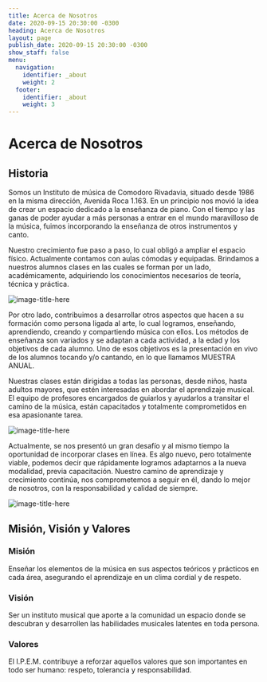 ```yaml
---
title: Acerca de Nosotros
date: 2020-09-15 20:30:00 -0300
heading: Acerca de Nosotros
layout: page
publish_date: 2020-09-15 20:30:00 -0300
show_staff: false
menu:
  navigation:
    identifier: _about
    weight: 2
  footer:
    identifier: _about
    weight: 3
---
```


# Acerca de Nosotros
## Historia

Somos un Instituto de música de Comodoro Rivadavia, situado desde 1986 en la misma dirección, Avenida Roca 1.163.
En un principio nos movió la idea de crear un espacio dedicado a la enseñanza de piano. Con el tiempo y las ganas de
poder ayudar a más personas a entrar en el mundo maravilloso de la música, fuimos incorporando la enseñanza de otros
instrumentos y canto.

Nuestro crecimiento fue paso a paso, lo cual obligó a ampliar el espacio físico.
Actualmente contamos con aulas cómodas y equipadas. Brindamos a nuestros alumnos clases en las cuales se forman por
un lado, académicamente,  adquiriendo los conocimientos necesarios de teoría,  técnica y práctica.

![image-title-here](/uploads/2022/05/24/bateria.jpg)

Por otro lado, contribuimos a desarrollar otros aspectos que hacen a su formación como persona ligada al arte,
lo cual logramos, enseñando, aprendiendo,  creando y  compartiendo  música con ellos.
Los métodos de enseñanza son variados y se adaptan a cada actividad, a la edad y los objetivos de cada alumno.
Uno de  esos objetivos es la presentación en vivo de los alumnos tocando y/o cantando, en lo que llamamos MUESTRA ANUAL.

Nuestras clases están dirigidas a todas las personas, desde niños, hasta adultos mayores, que estén interesadas en
abordar el aprendizaje musical. El equipo de profesores encargados de guiarlos y ayudarlos a transitar el camino de la
música, están capacitados y totalmente  comprometidos en esa apasionante tarea.

![image-title-here](/uploads/2022/05/24/aula-piano.jpg)

Actualmente, se nos presentó un  gran desafío y al mismo tiempo  la oportunidad de incorporar clases en línea.
Es algo nuevo, pero totalmente viable, podemos decir que rápidamente logramos adaptarnos a la nueva modalidad, previa capacitación.
Nuestro camino de aprendizaje y crecimiento continúa, nos comprometemos a seguir en él, dando lo mejor de nosotros,
con la  responsabilidad y calidad de siempre.

![image-title-here](/uploads/2022/05/24/aula-guitarra.jpg)

## Misión, Visión y Valores
### Misión
Enseñar los elementos de la música en sus aspectos teóricos y prácticos en cada área, asegurando el aprendizaje en un clima cordial y de respeto.

### Visión
Ser un instituto musical que aporte a la comunidad un espacio donde se descubran y desarrollen las habilidades musicales latentes en toda persona.

### Valores
El I.P.E.M. contribuye a reforzar aquellos valores que son importantes en todo ser humano: respeto, tolerancia y responsabilidad.
